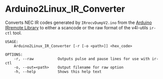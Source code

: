 # Arduino2Linux_IR_Converter

Converts NEC IR codes generated by `IRrecvDumpV2.ino` from the [Arduino IRremote Library](https://github.com/z3t0/Arduino-IRremote) to either a scancode or the raw format of the v4l-utils `ir-ctl` tool.

    USAGE:
        Arduino2Linux_IR_Converter [-r [-o <path>]] <hex_code>

    OPTIONS:
        -r, --raw           Outputs pulse and pause lines for use with ir-ctl
        -o, --out=<path>    Output filename for raw option
        -h, --help          Shows this help text
